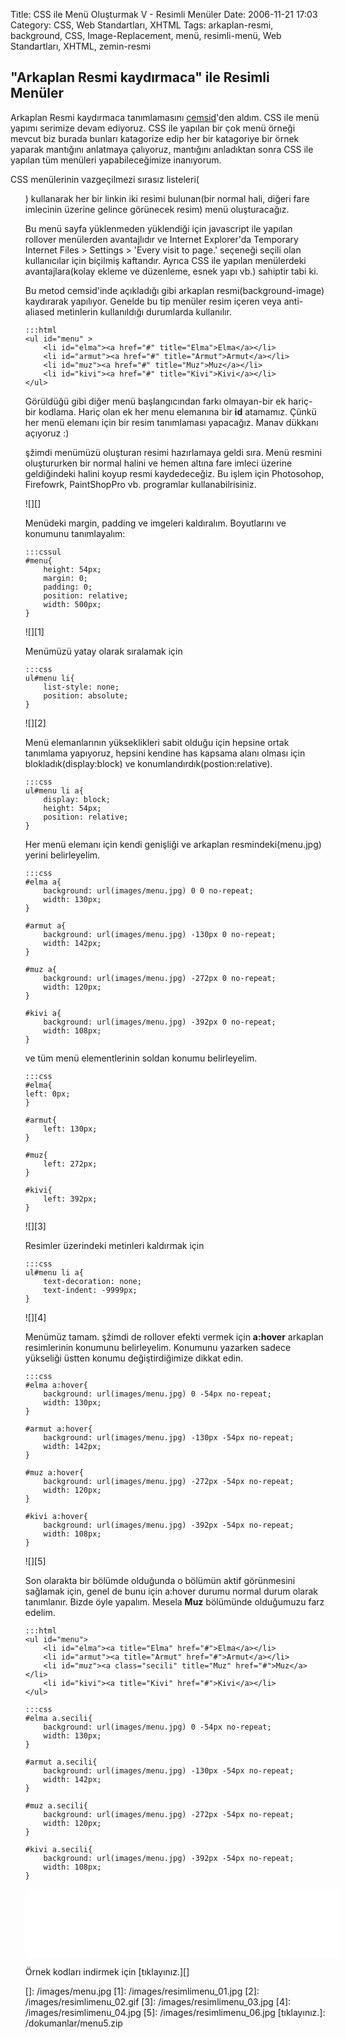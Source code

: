 Title: CSS ile Menü Oluşturmak V - Resimli Menüler
Date: 2006-11-21 17:03
Category: CSS, Web Standartları, XHTML
Tags: arkaplan-resmi, background, CSS, Image-Replacement, menü, resimli-menü, Web Standartları, XHTML, zemin-resmi

## "Arkaplan Resmi kaydırmaca" ile Resimli Menüler

Arkaplan Resmi kaydırmaca tanımlamasını [cemsid][]'den aldım. CSS ile
menü yapımı serimize devam ediyoruz. CSS ile yapılan bir çok menü örneği
mevcut biz burada bunları katagorize edip her bir katagoriye bir örnek
yaparak mantığını anlatmaya çalıyoruz, mantığını anladıktan sonra CSS
ile yapılan tüm menüleri yapabileceğimize inanıyorum. <!--more-->

CSS menülerinin vazgeçilmezi sırasız listeleri(<ul>) kullanarak her
bir linkin iki resimi bulunan(bir normal hali, diğeri fare imlecinin
üzerine gelince görünecek resim) menü oluşturacağız.

Bu menü sayfa yüklenmeden yüklendiği için javascript ile yapılan
rollover menülerden avantajlıdır ve Internet Explorer'da Temporary
Internet Files > Settings > 'Every visit to page.' seçeneği seçili
olan kullanıcılar için biçilmiş kaftandır. Ayrıca CSS ile yapılan
menülerdeki avantajlara(kolay ekleme ve düzenleme, esnek yapı vb.)
sahiptir tabi ki.

Bu metod cemsid'inde açıkladığı gibi arkaplan resmi(background-image)
kaydırarak yapılıyor. Genelde bu tip menüler resim içeren veya
anti-aliased metinlerin kullanıldığı durumlarda kullanılır.

	:::html
	<ul id="menu" >
		<li id="elma"><a href="#" title="Elma">Elma</a></li>
		<li id="armut"><a href="#" title="Armut">Armut</a></li>
		<li id="muz"><a href="#" title="Muz">Muz</a></li>
		<li id="kivi"><a href="#" title="Kivi">Kivi</a></li>
	</ul>



Görüldüğü gibi diğer menü başlangıcından farkı olmayan-bir ek hariç- bir
kodlama. Hariç olan ek her menu elemanına bir **id** atamamız. Çünkü her
menü elemanı için bir resim tanımlaması yapacağız. Manav dükkanı
açıyoruz :)

şžimdi menümüzü oluşturan resimi hazırlamaya geldi sıra. Menü resmini
oluştururken bir normal halini ve hemen altına fare imleci üzerine
geldiğindeki halini koyup resmi kaydedeceğiz. Bu işlem için Photosohop,
Firefowrk, PaintShopPro vb. programlar kullanabilrisiniz.

![][]

Menüdeki margin, padding ve imgeleri kaldıralım. Boyutlarını ve konumunu
tanımlayalım:

	:::cssul
	#menu{
		height: 54px;
		margin: 0;
		padding: 0;
		position: relative;
		width: 500px;
	} 

![][1]

Menümüzü yatay olarak sıralamak için
	
	:::css
	ul#menu li{
		list-style: none;
		position: absolute;
	}

![][2]

Menü elemanlarının yükseklikleri sabit olduğu için hepsine ortak
tanımlama yapıyoruz, hepsini kendine has kapsama alanı olması için
blokladık(display:block) ve konumlandırdık(postion:relative).

	:::css
	ul#menu li a{
		display: block;
		height: 54px;
		position: relative;
	}

Her menü elemanı için kendi genişliği ve arkaplan resmindeki(menu.jpg)
yerini belirleyelim.

	:::css 
	#elma a{
		background: url(images/menu.jpg) 0 0 no-repeat;
		width: 130px;
	}
	
	#armut a{
		background: url(images/menu.jpg) -130px 0 no-repeat;
		width: 142px;
	}
	
	#muz a{
		background: url(images/menu.jpg) -272px 0 no-repeat;
		width: 120px;
	}
	
	#kivi a{
		background: url(images/menu.jpg) -392px 0 no-repeat;
		width: 108px;
	}

ve tüm menü elementlerinin soldan konumu belirleyelim.

	:::css
	#elma{
	left: 0px;
	}

	#armut{
		left: 130px;
	}

	#muz{
		left: 272px;
	}

	#kivi{
		left: 392px;
	}

![][3]

Resimler üzerindeki metinleri kaldırmak için

	:::css
	ul#menu li a{
		text-decoration: none;
		text-indent: -9999px;
	}

![][4]

Menümüz tamam. şžimdi de rollover efekti vermek için **a:hover**
arkaplan resimlerinin konumunu belirleyelim. Konumunu yazarken sadece
yükseliği üstten konumu değiştirdiğimize dikkat edin.

	:::css
	#elma a:hover{
		background: url(images/menu.jpg) 0 -54px no-repeat;
		width: 130px;
	}
	
	#armut a:hover{
		background: url(images/menu.jpg) -130px -54px no-repeat;
		width: 142px;
	}
	
	#muz a:hover{
		background: url(images/menu.jpg) -272px -54px no-repeat;
		width: 120px;
	}
	
	#kivi a:hover{
		background: url(images/menu.jpg) -392px -54px no-repeat;
		width: 108px;
	}

![][5]

Son olarakta bir bölümde olduğunda o bölümün aktif görünmesini sağlamak
için, genel de bunu için a:hover durumu normal durum olarak tanımlanır.
Bizde öyle yapalım. Mesela **Muz** bölümünde olduğumuzu farz edelim.

	:::html
	<ul id="menu"> 
		<li id="elma"><a title="Elma" href="#">Elma</a></li> 
		<li id="armut"><a title="Armut" href="#">Armut</a></li> 
		<li id="muz"><a class="secili" title="Muz" href="#">Muz</a></li> 
		<li id="kivi"><a title="Kivi" href="#">Kivi</a></li> 
	</ul>

	:::css
	#elma a.secili{
		background: url(images/menu.jpg) 0 -54px no-repeat;
		width: 130px;
	}
	
	#armut a.secili{
		background: url(images/menu.jpg) -130px -54px no-repeat;
		width: 142px;
	}
	
	#muz a.secili{
		background: url(images/menu.jpg) -272px -54px no-repeat;
		width: 120px;
	}
	
	#kivi a.secili{
		background: url(images/menu.jpg) -392px -54px no-repeat;
		width: 108px;
	}

<iframe src="/dokumanlar/menu_5.html" width="500" height="110" frameborder="0" scrolling="no"></iframe>

Örnek kodları indirmek için [tıklayınız.][]


  [cemsid]: http://www.cemshid.com/makale/arkaplan_resmi_kaydirmaca.html
  [Elma]: # "Elma"
  [Armut]: # "Armut"
  [Muz]: # "Muz"
  [Kivi]: # "Kivi"
  []: /images/menu.jpg
  [1]: /images/resimlimenu_01.jpg
  [2]: /images/resimlimenu_02.gif
  [3]: /images/resimlimenu_03.jpg
  [4]: /images/resimlimenu_04.jpg
  [5]: /images/resimlimenu_06.jpg
  [tıklayınız.]: /dokumanlar/menu5.zip
